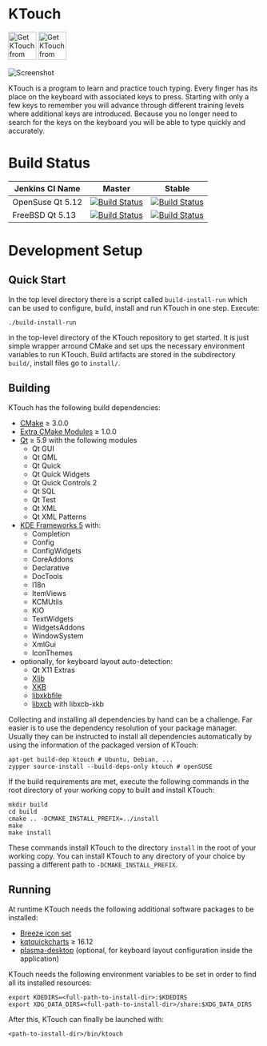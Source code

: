 # KTouch

<a href='https://flathub.org/apps/details/org.kde.ktouch'><img height='56' alt='Get KTouch from Flathub' src='https://flathub.org/assets/badges/flathub-badge-en.png'></a>
<a href='https://snapcraft.io/ktouch'><img height='56' alt='Get KTouch from the Snap Store' src='https://snapcraft.io/static/images/badges/en/snap-store-black.svg'></a>

![Screenshot](https://cdn.kde.org/screenshots/ktouch/ktouch.png)

KTouch is a program to learn and practice touch typing. Every finger
has its place on the keyboard with associated keys to press. Starting
with only a few keys to remember you will advance through different
training levels where additional keys are introduced. Because you no
longer need to search for the keys on the keyboard you will be able
to type quickly and accurately.

# Build Status

| Jenkins CI Name | Master | Stable |
| --------------- | ------ | ------ |
| OpenSuse Qt 5.12 | [![Build Status](https://build.kde.org/job/Applications/job/ktouch/job/kf5-qt5%20SUSEQt5.12/badge/icon)](https://build.kde.org/job/Applications/job/ktouch/job/kf5-qt5%20SUSEQt5.12/) | [![Build Status](https://build.kde.org/job/Applications/job/ktouch/job/stable-kf5-qt5%20SUSEQt5.12/badge/icon)](https://build.kde.org/job/Applications/job/ktouch/job/stable-kf5-qt5%20SUSEQt5.12/) |
| FreeBSD Qt 5.13 | [![Build Status](https://build.kde.org/job/Applications/job/ktouch/job/kf5-qt5%20FreeBSDQt5.13/badge/icon)](https://build.kde.org/job/Applications/job/ktouch/job/kf5-qt5%20FreeBSDQt5.13/) | [![Build Status](https://build.kde.org/job/Applications/job/ktouch/job/stable-kf5-qt5%20FreeBSDQt5.13/badge/icon)](https://build.kde.org/job/Applications/job/ktouch/job/stable-kf5-qt5%20FreeBSDQt5.13/) |

# Development Setup

## Quick Start

In the top level directory there is a script called `build-install-run`
which can be used to configure, build, install and run KTouch in one
step. Execute:

    ./build-install-run

in the top-level directory of the KTouch repository to get started.
It is just simple wrapper arround CMake and set ups the necessary
environment variables to run KTouch. Build artifacts are stored in
the subdirectory `build/`, install files go to `install/`.

## Building

KTouch has the following build dependencies:

 * [CMake][cmake] ≥ 3.0.0
 * [Extra CMake Modules][ecm] ≥ 1.0.0
 * [Qt][qt] ≥ 5.9 with the following modules
   * Qt GUI
   * Qt QML
   * Qt Quick
   * Qt Quick Widgets
   * Qt Quick Controls 2
   * Qt SQL
   * Qt Test
   * Qt XML
   * Qt XML Patterns
 * [KDE Frameworks 5][kf5] with:
   * Completion
   * Config
   * ConfigWidgets
   * CoreAddons
   * Declarative
   * DocTools
   * I18n
   * ItemViews
   * KCMUtils
   * KIO
   * TextWidgets
   * WidgetsAddons
   * WindowSystem
   * XmlGui
   * IconThemes
 * optionally, for keyboard layout auto-detection:
   * Qt X11 Extras
   * [Xlib][xlib]
   * [XKB][xkb]
   * [libxkbfile][libxkbfile]
   * [libxcb][libxcb] with libxcb-xkb

[cmake]: https://cmake.org/
[ecm]: https://cgit.kde.org/extra-cmake-modules.git/
[qt]: https://www.qt.io/
[kf5]: https://api.kde.org/frameworks/
[xlib]: https://tronche.com/gui/x/xlib/
[xkb]: https://www.x.org/wiki/XKB/
[libxkbfile]: https://gitlab.freedesktop.org/xorg/lib/libxkbfile
[libxcb]: https://xcb.freedesktop.org/

Collecting and installing all dependencies by hand can be a challenge.
Far easier is to use the dependency resolution of your package
manager. Usually they can be instructed to install all dependencies
automatically by using the information of the packaged version of
KTouch:

    apt-get build-dep ktouch # Ubuntu, Debian, ...
    zypper source-install --build-deps-only ktouch # openSUSE

If the build requirements are met, execute the following commands in
the root directory of your working copy to built and install KTouch:

    mkdir build
    cd build
    cmake .. -DCMAKE_INSTALL_PREFIX=../install
    make
    make install

These commands install KTouch to the directory `install` in the root of
your working copy. You can install KTouch to any directory of your
choice by passing a different path to `-DCMAKE_INSTALL_PREFIX`.

## Running

At runtime KTouch needs the following additional software packages to be
installed:

 * [Breeze icon set][breeze]
 * [kqtquickcharts][kqtquickcharts] ≥ 16.12
 * [plasma-desktop][plasma-desktop] (optional, for keyboard layout
   configuration inside the application)

[breeze]: https://phabricator.kde.org/source/breeze-icons/
[kqtquickcharts]: https://phabricator.kde.org/source/kqtquickcharts/
[plasma-desktop]: https://phabricator.kde.org/source/plasma-desktop/

KTouch needs the following environment variables to be set in order
to find all its installed resources:

    export KDEDIRS=<full-path-to-install-dir>:$KDEDIRS
    export XDG_DATA_DIRS=<full-path-to-install-dir>/share:$XDG_DATA_DIRS

After this, KTouch can finally be launched with:

    <path-to-install-dir>/bin/ktouch
